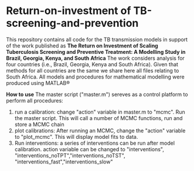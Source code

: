 # Return-on-investment of TB-screening-and-prevention

This repository contains all code for the TB transmission models in support of the work published as **The Return on Investment of Scaling Tuberculosis Screening and Preventive Treatment: A Modelling Study in Brazil, Georgia, Kenya, and South Africa** 
The work considers analysis for four countries (i.e., Brazil, Georgia, Kenya and South Africa). Given that methods for all countries are the same we share here all files relating to South Africa. 
All models and procedures for mathematical modelling were produced using MATLAB&#174;

**How to use**
The master script ("master.m") sereves as a control platform to perform all procedures:
1) run a calibration: change "action" variable in master.m to "mcmc". Run the master script. This will call a number of MCMC functions, run and store a MCMC chain
2) plot calibrations: After running an MCMC, change the "action" variable to "plot_mcmc". This will display model fits to data.
3) Run interventions: a series of interventions can be run after model calibration. action variable can be changed to "interventions", "interventions_noTPT","interventions_noTST", "interventions_fast","interventions_slow"

